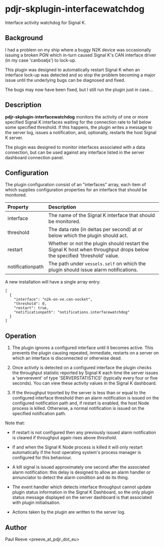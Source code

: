 # pdjr-skplugin-interfacewatchdog

Interface activity watchdog for Signal K.

## Background

I had a problem on my ship where a buggy N2K device was occasionally
issuing a broken PGN which in-turn caused Signal K's CAN interface
driver (in my case 'canboatjs') to lock-up.

This plugin was designed to automatically restart Signal K when an
interface lock-up was detected and so stop the problem becoming a major
issue until the underlying bugs can be diagnosed and fixed.

The bugs may now have been fixed, but I still run the plugin just in
case...

## Description

**pdjr-skplugin-interfacewatchdog** monitors the activity of one or
more specified Signal K interfaces waiting for the connection rate to
fall below some specified threshold.
If this happens, the plugin writes a message to the server log, issues
a notification, and, optionally, restarts the host Signal K server.

The plugin was designed to monitor interfaces associated with a data
connection, but can be used against any interface listed in the
server dashboard connection panel.

## Configuration

The plugin configuration consist of an "interfaces" array, each item of
which supplies configuration properties for an interface that should be
monitored.

Property         | Description |
:--------------- | :---------- |
interface        | The name of the Signal K interface that should be monitored. |
threshold        | The data rate (in deltas per second) at or below which the plugin should act. |
restart          | Whether or not the plugin should restart the Signal K host when throughput drops below the specified 'threshold' value. |
notificationpath | The path under `vessels.self` on which the plugin should issue alarm notifications. |

A new installation will have a single array entry:

```
[
  {
    "interface": "n2k-on-ve.can-socket",
    "threshold": 0,
    "restart": true,
    "notificationpath": "notifications.interfacewatchdog"
  }
]
```

## Operation

1. The plugin ignores a configured interface until it becomes active.
   This prevents the plugin causing repeated, immediate, restarts on a
   server on which an interface is disconnected or otherwise dead.
   
2. Once activity is detected on a configured interface the plugin
   checks the throughput statistic reported by Signal K each time the
   server issues a 'serverevent' of type 'SERVERSTATISTICS' (typically
   every four or five seconds). You can view these activity values in
   the Signal K dashboard.

3. If the throughput trported by the server is less than or equal to
   the configured interface threshold then an alarm notification is
   issued on the configured notification path and, if restart is
   enabled, the host Node process is killed.
   Otherwise, a normal notification is issued on the specified
   notification path.
   
Note that:

* If restart is not configured then any previously issued alarm
  notification is cleared if throughput again rises above *threshold*.
  
* If and when the Signal K Node process is killed it will only restart
  automatically if the host operating system's process manager is
  configured for this behaviour.

* A kill signal is issued approximately one second after the associated
  alarm notification: this delay is designed to allow an alarm handler
  or annunciator to detect the alarm condition and do its thing.

* The event handler which detects interface throughput cannot update
  plugin status information in the Signal K Dashboard, so the only
  plugin status message displayed on the server dashboard is that
  associated with plugin initialisation.

* Actions taken by the plugin are written to the server log.

## Author

Paul Reeve <preeve_at_pdjr_dot_eu>
